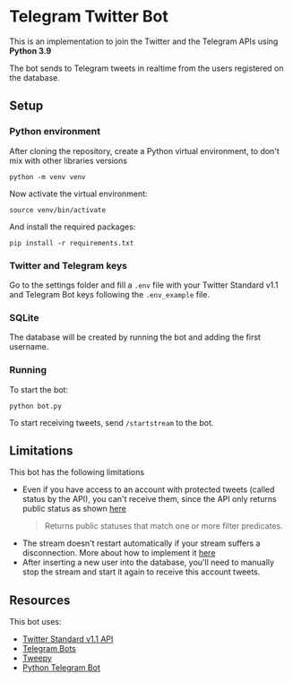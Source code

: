 Telegram Twitter Bot
====================
This is an implementation to join the Twitter and the Telegram APIs using **Python 3.9**

The bot sends to Telegram tweets in realtime from the users registered on the database.

## Setup ##

### Python environment ###
After cloning the repository, create a Python virtual environment, to don't mix with other libraries versions
```
python -m venv venv
```
Now activate the virtual environment:
```
source venv/bin/activate
```
And install the required packages:
```
pip install -r requirements.txt
```

### Twitter and Telegram keys ###
Go to the settings folder and fill a `.env` file with your Twitter Standard v1.1 and Telegram Bot keys following the `.env_example` file.

### SQLite ###
The database will be created by running the bot and adding the first username.

### Running ###
To start the bot:
```
python bot.py
```
To start receiving tweets, send `/startstream` to the bot.

## Limitations ##
This bot has the following limitations
- Even if you have access to an account with protected tweets (called status by the API), you can't receive them, since the API only returns public status as shown [here](https://developer.twitter.com/en/docs/twitter-api/v1/tweets/filter-realtime/overview)
    > Returns public statuses that match one or more filter predicates.
- The stream doesn't restart automatically if your stream suffers a disconnection. More about how to implement it [here](https://developer.twitter.com/en/docs/twitter-api/v1/tweets/filter-realtime/guides/connecting)
- After inserting a new user into the database, you'll need to manually stop the stream and start it again to receive this account tweets.

## Resources ##
This bot uses:
- [Twitter Standard v1.1 API](https://developer.twitter.com/en/docs/twitter-api/v1)
- [Telegram Bots](https://core.telegram.org/bots)
- [Tweepy](http://docs.tweepy.org/en/latest/)
- [Python Telegram Bot](https://python-telegram-bot.readthedocs.io/en/stable/)